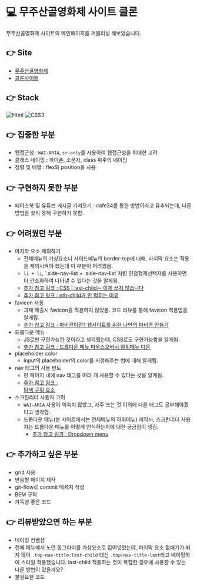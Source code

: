# 💻 무주산골영화제 사이트 클론

무주산골영화제 사이트의 메인페이지를 퍼블리싱 해보았습니다.

## 👉 Site

- [무주산골영화제](https://www.mjff.or.kr/)
- [클론사이트](https://earnest-semifreddo-cb1248.netlify.app/)

## 👉 Stack

<img alt="Html" src ="https://img.shields.io/badge/HTML-E34F26.svg?&style=for-the-badge&logo=HTML5&logoColor=white"/> <img alt="CSS3" src ="https://img.shields.io/badge/CSS3-FF9933.svg?&style=for-the-badge&logo=CSS3&logoColor=white"/>

## 👉 집중한 부분

- 웹접근성 : `WAI-ARIA`, `sr-only`를 사용하여 웹접근성을 최대한 고려
- 클래스 네이밍 : 하이픈, 소문자, class 위주의 네이밍
- 정렬 및 배열 : flex와 position을 사용

## 👉 구현하지 못한 부분

- 페이스북 및 유튜브 게시글 가져오기 : cafe24를 통한 방법이라고 유추되는데, 다른 방법을 찾지 못해 구현하지 못함.

## 👉 어려웠던 부분
- 마지막 요소 제외하기
  - 전체메뉴의 가상요소나 사이드메뉴의 border-top에 대해, 마지막 요소는 적용을 제외시켜야 했는데 이 부분이 어려웠음.
  - `li + li`, '.side-nav-list + .side-nav-list`처럼 인접형제선택자를 사용하면 더 간소화하여 나타낼 수 있다는 것을 알게됨.
  - [추가 참고 링크 : CSS | last-child는 이제 쓰지 않습니다](https://velog.io/@edie_ko/css-enabling-pattern)
  - [추가 참고 링크 : nth-child가 안 먹히는 이유](https://velog.io/@1703979/TIL-07)
- favicon 사용
  - 과제 제출시 favicon을 적용하지 않았음. 코드 리뷰를 통해 favicon 적용법을 알게됨.
  - [추가 참고 링크 : 파비콘이란? 웹사이트를 위한 나만의 파비콘 만들기](https://ko.wix.com/blog/post/what-is-favicon-how-to-make)
- 드롭다운 메뉴
  - JS로만 구현가능한 것이라고 생각했는데, CSS로도 구현가능함을 알게됨.
  - [추가 참고 링크 : 드롭다운 메뉴 마우스오버시 하위메뉴 다운](https://anaide.tistory.com/56)
- placeholder color
  - input의 placeholder의 color를 지정해주는 법에 대해 알게됨.
- nav 태그의 사용 빈도
  - 한 페이지 내에 nav 태그를 여러 개 사용할 수 있다는 것을 알게됨.
  - [추가 참고 링크 : <nav> 탐색 구획 요소](https://developer.mozilla.org/ko/docs/Web/HTML/Element/nav)
- 스크린리더 사용자 고려
  - `WAI-ARIA` 사용이 익숙치 않았고, 자주 쓰는 것 이외에 다른 태그도 공부해야겠다고 생각함.
  - 드롭다운 메뉴(본 사이트에서는 전체메뉴의 하위메뉴) 제작시, 스크린리더 사용자는 드롭다운 메뉴를 어떻게 인식하는지에 대한 궁금점이 생김.
    - [추가 참고 링크 : Dropdown menu](https://a11y-guidelines.orange.com/en/web/components-examples/dropdown-menu/)

## 👉 추가하고 싶은 부분

- grid 사용
- 반응형 페이지 제작
- git-flow로 commit 메세지 작성
- BEM 규칙
- 가독성 좋은 코드

## 👉 리뷰받았으면 하는 부분

- 네이밍 컨벤션
- 전체 메뉴에서 노란 동그라미를 가상요소로 집어넣었는데, 마지막 요소 없애기가 되지 않아 `.top-nav-title:last-child` 대신 `.top-nav-title-last`라고 네이밍하여 스타일 적용했습니다. last-child 적용하는 것이 복잡한 경우에 사용할 수 있는 다른 방법이 있을까요?
- 불필요한 코드
